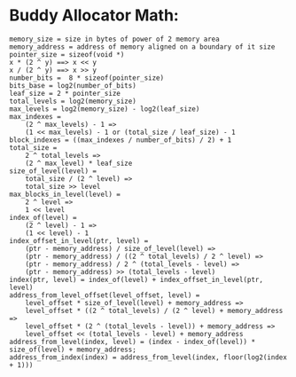 
Buddy Allocator Math:
=========

	memory_size = size in bytes of power of 2 memory area
	memory_address = address of memory aligned on a boundary of it size
	pointer_size = sizeof(void *)
	x * (2 ^ y) ==> x << y
	x / (2 ^ y) ==> x >> y
	number_bits =  8 * sizeof(pointer_size)
	bits_base = log2(number_of_bits)
	leaf_size = 2 * pointer_size
	total_levels = log2(memory_size)
	max_levels = log2(memory_size) - log2(leaf_size)
	max_indexes = 
	    (2 ^ max_levels) - 1 => 
	    (1 << max_levels) - 1 or (total_size / leaf_size) - 1
	block_indexes = ((max_indexes / number_of_bits) / 2) + 1
	total_size = 
	    2 ^ total_levels =>
	    (2 ^ max_level) * leaf_size
	size_of_level(level) = 
	    total_size / (2 ^ level) => 
	    total_size >> level
	max_blocks_in_level(level) = 
	    2 ^ level => 
	    1 << level
	index_of(level) = 
	    (2 ^ level) - 1 => 
	    (1 << level) - 1
	index_offset_in_level(ptr, level) = 
	    (ptr - memory_address) / size_of_level(level) =>
	    (ptr - memory_address) / ((2 ^ total_levels) / 2 ^ level) =>
	    (ptr - memory_address) / 2 ^ (total_levels - level) =>
	    (ptr - memory_address) >> (total_levels - level)
	index(ptr, level) = index_of(level) + index_offset_in_level(ptr, level)
	address_from_level_offset(level_offset, level) = 
	    level_offset * size_of_level(level) + memory_address =>
	    level_offset * ((2 ^ total_levels) / (2 ^ level) + memory_address =>
	    level_offset * (2 ^ (total_levels - level)) + memory_address =>
	    level_offset << (total_levels - level) + memory_address
	address_from_level(index, level) = (index - index_of(level)) * size_of(level) + memory_address;
	address_from_index(index) = address_from_level(index, floor(log2(index + 1)))


